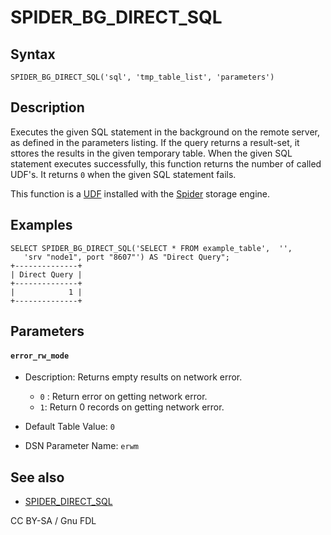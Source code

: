 
# SPIDER_BG_DIRECT_SQL

## Syntax


```
SPIDER_BG_DIRECT_SQL('sql', 'tmp_table_list', 'parameters')
```

## Description


Executes the given SQL statement in the background on the remote server, as defined in the parameters listing. If the query returns a result-set, it sttores the results in the given temporary table. When the given SQL statement executes successfully, this function returns the number of called UDF's. It returns `0` when the given SQL statement fails.


This function is a [UDF](../../../../server-usage/programming-customizing-mariadb/user-defined-functions/README.md) installed with the [Spider](../README.md) storage engine.


## Examples


```
SELECT SPIDER_BG_DIRECT_SQL('SELECT * FROM example_table',  '', 
   'srv "node1", port "8607"') AS "Direct Query";
+--------------+
| Direct Query | 
+--------------+
|            1 |
+--------------+
```

## Parameters


#### `error_rw_mode`


* Description: Returns empty results on network error.

  * `0` : Return error on getting network error.
  * `1`: Return 0 records on getting network error.
* Default Table Value: `0`
* DSN Parameter Name: `erwm`


## See also


* [SPIDER_DIRECT_SQL](spider_direct_sql.md)


CC BY-SA / Gnu FDL

